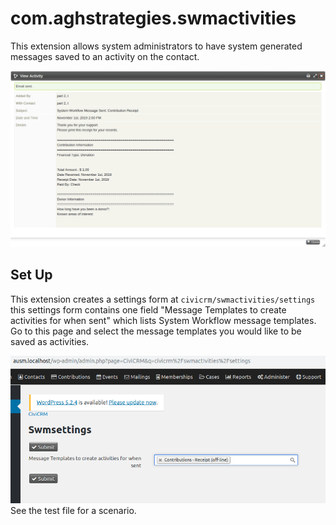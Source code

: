 # com.aghstrategies.swmactivities

This extension allows system administrators to have system generated messages saved to an activity on the contact.

![Screenshot of activity generated by the extension](/images/activityGeneratedByTheExtension.png)

## Set Up
This extension creates a settings form at `civicrm/swmactivities/settings` this settings form contains one field "Message Templates to create activities for when sent" which lists System Workflow message templates. Go to this page and select the message templates you would like to be saved as activities.

![Screenshot of settings form](/images/settingsForm.png)
See the test file for a scenario.

